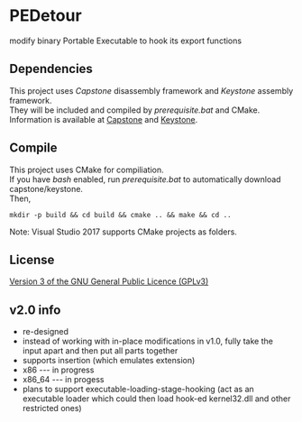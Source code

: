 PEDetour
========
modify binary Portable Executable to hook its export functions  

## Dependencies

This project uses *Capstone* disassembly framework and *Keystone* assembly framework.  
They will be included and compiled by *prerequisite.bat* and CMake.  
Information is available at [Capstone](http://www.capstone-engine.org) and [Keystone](http://www.keystone-engine.org).  

## Compile
This project uses CMake for compiliation.    
If you have *bash* enabled, run *prerequisite.bat* to automatically download capstone/keystone.  
Then,  
```
mkdir -p build && cd build && cmake .. && make && cd ..
```
Note: Visual Studio 2017 supports CMake projects as folders.  

## License

[Version 3 of the GNU General Public Licence (GPLv3)](https://github.com/chen-charles/PEDetour/blob/master/LICENSE)  

## v2.0 info
* re-designed  
* instead of working with in-place modifications in v1.0, fully take the input apart and then put all parts together  
* supports insertion (which emulates extension)  
* x86 --- in progress  
* x86_64 --- in progess  
* plans to support executable-loading-stage-hooking (act as an executable loader which could then load hook-ed kernel32.dll and other restricted ones)  
